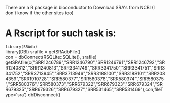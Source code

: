 There are a R package in bioconductor to Download SRA's from NCBI (I don't know if the other sites too)

# A Rscript for such task is:  




`library(SRAdb)`    
library(DBI)
srafile = getSRAdbFile()  
con = dbConnect(RSQLite::SQLite(), srafile) 
getSRAfile(c("SRR1246789","SRR1246790","SRR1246791","SRR1246792","SRR1240812","SRR1240813","SRR3341749","SRR3341750","SRR3341751","SRR3341752","SRR3713945","SRR3713946","SRR3188100","SRR3188101","SRR2084359","SRR1910728","SRR580377","SRR580378","SRR580374","SRR580375","SRR580376","SRR580373","SRR679322","SRR679323","SRR679324","SRR679325","SRR679326","SRR679327","SRR531465","SRR531469"),con,fileType='sra')
dbDisconnect() 



